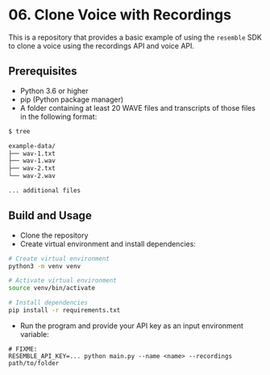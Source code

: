 # 06. Clone Voice with Recordings

This is a repository that provides a basic example of using the `resemble` SDK to clone a voice using the recordings API and voice API.

## Prerequisites

- Python 3.6 or higher
- pip (Python package manager)
- A folder containing at least 20 WAVE files and transcripts of those files in the following format:

```bash 
$ tree 

example-data/
├── wav-1.txt
├── wav-1.wav
├── wav-2.txt
└── wav-2.wav

... additional files

```

## Build and Usage
- Clone the repository
- Create virtual environment and install dependencies:
```bash
# Create virtual environment
python3 -m venv venv

# Activate virtual environment
source venv/bin/activate

# Install dependencies
pip install -r requirements.txt
```
- Run the program and provide your API key as an input environment variable:
```
# FIXME:
RESEMBLE_API_KEY=... python main.py --name <name> --recordings path/to/folder
```

